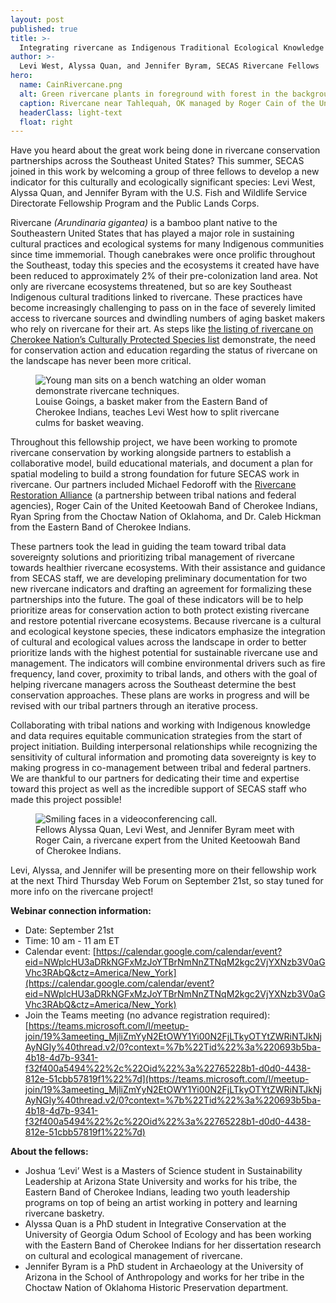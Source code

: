 ```yaml
---
layout: post
published: true
title: >-
  Integrating rivercane as Indigenous Traditional Ecological Knowledge into the Southeast Conservation Blueprint
author: >-
  Levi West, Alyssa Quan, and Jennifer Byram, SECAS Rivercane Fellows
hero:
  name: CainRivercane.png
  alt: Green rivercane plants in foreground with forest in the background.
  caption: Rivercane near Tahlequah, OK managed by Roger Cain of the United Keetoowah Band of Cherokee Indians. Indigenous people have had a close relationship with rivercane for countless millennia and have long managed rivercane as part of shaping their homelands.
  headerClass: light-text
  float: right
---
```

Have you heard about the great work being done in rivercane conservation partnerships across the Southeast United States? This summer, SECAS joined in this work by welcoming a group of three fellows to develop a new indicator for this culturally and ecologically significant species: Levi West, Alyssa Quan, and Jennifer Byram with the U.S. Fish and Wildlife Service Directorate Fellowship Program and the Public Lands Corps.

Rivercane _(Arundinaria gigantea)_ is a bamboo plant native to the Southeastern United States that has played a major role in sustaining cultural practices and ecological systems for many Indigenous communities since time immemorial. Though canebrakes were once prolific throughout the Southeast, today this species and the ecosystems it created have have been reduced to approximately 2% of their pre-colonization land area. Not only are rivercane ecosystems threatened, but so are key Southeast Indigenous cultural traditions linked to rivercane. These practices have become increasingly challenging to pass on in the face of severely limited access to rivercane sources and dwindling numbers of aging basket makers who rely on rivercane for their art. As steps like [the listing of rivercane on Cherokee Nation’s Culturally Protected Species list](https://www.cherokeephoenix.org/culture/river-cane-added-to-culturally-protected-species-list/article_f0953e8b-5c29-5380-b2b8-b5ad39260c18.html#:~:text=%2D%2D%20River%20cane%20is%20now,and%20college%20student%20Roger%20Cain.) demonstrate, the need for conservation action and education regarding the status of rivercane on the landscape has never been more critical.<!--more-->  

<figure>
  <img src="http://secassoutheast.org/images/RivercaneBasket.jpg" alt="Young man sits on a bench watching an older woman demonstrate rivercane techniques."/>
  <figcaption>Louise Goings, a basket maker from the Eastern Band of Cherokee Indians, teaches Levi West how to split rivercane culms for basket weaving.</figcaption>
</figure>

Throughout this fellowship project, we have been working to promote rivercane conservation by working alongside partners to establish a collaborative model, build educational materials, and document a plan for spatial modeling to build a strong foundation for future SECAS work in rivercane. Our partners included Michael Fedoroff with the [Rivercane Restoration Alliance](https://www.spa.usace.army.mil/Missions/TNTCX/Traditional-Ecological-Knowledge/Rivercane-Restoration-Alliance/) (a partnership between tribal nations and federal agencies), Roger Cain of the United Keetoowah Band of Cherokee Indians, Ryan Spring from the Choctaw Nation of Oklahoma, and Dr. Caleb Hickman from the Eastern Band of Cherokee Indians.  

These partners took the lead in guiding the team toward tribal data sovereignty solutions and prioritizing tribal management of rivercane towards healthier rivercane ecosystems. With their assistance and guidance from SECAS staff, we are developing preliminary documentation for two new rivercane indicators and drafting an agreement for formalizing these partnerships into the future. The goal of these indicators will be to help prioritize areas for conservation action to both protect existing rivercane and restore potential rivercane ecosystems. Because rivercane is a cultural and ecological keystone species, these indicators emphasize the integration of cultural and ecological values across the landscape in order to better prioritize lands with the highest potential for sustainable rivercane use and management. The indicators will combine environmental drivers such as fire frequency, land cover, proximity to tribal lands, and others with the goal of helping rivercane managers across the Southeast determine the best conservation approaches. These plans are works in progress and will be revised with our tribal partners through an iterative process.

Collaborating with tribal nations and working with Indigenous knowledge and data requires equitable communication strategies from the start of project initiation. Building interpersonal relationships while recognizing the sensitivity of cultural information and promoting data sovereignty is key to making progress in co-management between tribal and federal partners. We are thankful to our partners for dedicating their time and expertise toward this project as well as the incredible support of SECAS staff who made this project possible! 

<figure>
  <img src="http://secassoutheast.org/images/RivercaneTeam.png" alt="Smiling faces in a videoconferencing call."/>
  <figcaption>Fellows Alyssa Quan, Levi West, and Jennifer Byram meet with Roger Cain, a rivercane expert from the United Keetoowah Band of Cherokee Indians.</figcaption>
</figure>

Levi, Alyssa, and Jennifer will be presenting more on their fellowship work at the next Third Thursday Web Forum on September 21st, so stay tuned for more info on the rivercane project!

**Webinar connection information:**  
- Date: September 21st  
- Time: 10 am - 11 am ET  
- Calendar event: [https://calendar.google.com/calendar/event?eid=NWplcHU3aDRkNGFxMzJoYTBrNmNnZTNqM2kgc2VjYXNzb3V0aGVhc3RAbQ&ctz=America/New_York](https://calendar.google.com/calendar/event?eid=NWplcHU3aDRkNGFxMzJoYTBrNmNnZTNqM2kgc2VjYXNzb3V0aGVhc3RAbQ&ctz=America/New_York)  
- Join the Teams meeting (no advance registration required): [https://teams.microsoft.com/l/meetup-join/19%3ameeting_MjliZmYyN2EtOWY1Yi00N2FjLTkyOTYtZWRiNTJkNjAyNGIy%40thread.v2/0?context=%7b%22Tid%22%3a%220693b5ba-4b18-4d7b-9341-f32f400a5494%22%2c%22Oid%22%3a%22765228b1-d0d0-4438-812e-51cbb57819f1%22%7d](https://teams.microsoft.com/l/meetup-join/19%3ameeting_MjliZmYyN2EtOWY1Yi00N2FjLTkyOTYtZWRiNTJkNjAyNGIy%40thread.v2/0?context=%7b%22Tid%22%3a%220693b5ba-4b18-4d7b-9341-f32f400a5494%22%2c%22Oid%22%3a%22765228b1-d0d0-4438-812e-51cbb57819f1%22%7d)

**About the fellows:**  
- Joshua ‘Levi’ West is a Masters of Science student in Sustainability Leadership at Arizona State University and works for his tribe, the Eastern Band of Cherokee Indians, leading two youth leadership programs on top of being an artist working in pottery and learning rivercane basketry.  
- Alyssa Quan is a PhD student in Integrative Conservation at the University of Georgia Odum School of Ecology and has been working with the Eastern Band of Cherokee Indians for her dissertation research on cultural and ecological management of rivercane.  
- Jennifer Byram is a PhD student in Archaeology at the University of Arizona in the School of Anthropology and works for her tribe in the Choctaw Nation of Oklahoma Historic Preservation department.

